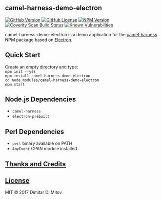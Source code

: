 camel-harness-demo-electron
--------------------------------------------------------------------------------

[![GitHub Version](https://img.shields.io/github/release/ddmitov/camel-harness-demo-electron.svg)](https://github.com/ddmitov/camel-harness-demo-electron/releases)
[![GitHub License](https://img.shields.io/badge/License-MIT-yellow.svg)](./LICENSE.md)
[![NPM Version](https://img.shields.io/npm/v/camel-harness-demo-electron.svg)](https://www.npmjs.com/package/camel-harness-demo-electron)
[![Coverity Scan Build Status](https://scan.coverity.com/projects/11436/badge.svg)](https://scan.coverity.com/projects/ddmitov-camel-harness-demo-electron)
[![Known Vulnerabilities](https://snyk.io/test/github/ddmitov/camel-harness-demo-electron/badge.svg)](https://snyk.io/test/github/ddmitov/camel-harness-demo-electron)  

camel-harness-demo-electron is a demo application for the [camel-harness](https://www.npmjs.com/package/camel-harness) NPM package based on [Electron](http://electron.atom.io/).

## Quick Start
Create an empty directory and type:  
``npm init --yes``  
``npm install camel-harness-demo-electron``  
``cd node_modules/camel-harness-demo-electron``  
``npm start``

## Node.js Dependencies
* ``camel-harness``
* ``electron-prebuilt``

## Perl Dependencies
* ``perl`` binary available on PATH
* ``AnyEvent`` CPAN module installed

## [Thanks and Credits](./CREDITS.md)

## [License](./LICENSE.md)
MIT © 2017 Dimitar D. Mitov  

